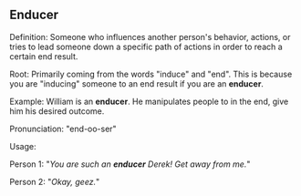 ## Enducer
<link rel="stylesheet" href="_layouts/style.css">

Definition: Someone who influences another person's behavior, actions, or tries to lead someone down a specific path of actions in order to reach a certain end result.

Root: Primarily coming from the words "induce" and "end". This is because you are "inducing" someone to an end result if you are an __enducer__.

Example: William is an __enducer__. He manipulates people to in the end, give him his desired outcome.

Pronunciation: "end-oo-ser"

Usage:

Person 1: "*You are such an __enducer__ Derek! Get away from me.*"

Person 2: "*Okay, geez.*"
